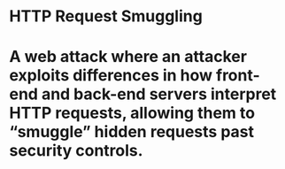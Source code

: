 # HTTP Request Smuggling

# A web attack where an attacker exploits differences in how front-end and back-end servers interpret HTTP requests, allowing them to “smuggle” hidden requests past security controls.